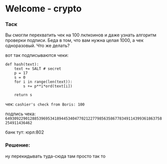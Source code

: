 # Welcome - crypto

### Таск
Вы смогли перехватить чек на 100 лклкоинов и даже узнать алгоритм проверки подписи. Беда в том, что вам нужна целая 1000, а чек одноразовый. Что же делать?

вот так подписываются чеки:
```
def hash(text):
    text += SALT # secret
    p = 17
    s = 0
    for i in range(len(text)):
        s += p**i*ord(text[i])

    return s
```

чек: `cashier's check from Boris: 100`

подпись чека: `6493092290128853969534189445340477021227798563586778349114399361863758254911436462`

банк тут: юрл:802

### Решение: 
ну перекидывать туда-сюда там просто так то
